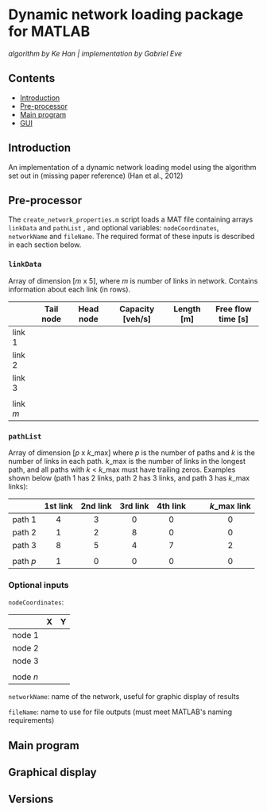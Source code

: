 # Dynamic network loading package for MATLAB
*algorithm by Ke Han | implementation by Gabriel Eve*

## Contents
- [Introduction](#introduction)
- [Pre-processor](#pre-processor)
- [Main program](#main-program)
- [GUI](#graphical-display)


## Introduction
An implementation of a dynamic network loading model using the algorithm set out in (missing paper reference) (Han et al., 2012)

## Pre-processor
The `create_network_properties.m` script loads a MAT file containing arrays `linkData` and `pathList` , and optional variables: `nodeCoordinates`, `networkName` and `fileName`. The required format of these inputs is described in each section below.

### `linkData`
Array of dimension [*m* x 5], where *m* is number of links in network. Contains information about each link (in rows).

|          | Tail node | Head node | Capacity [veh/s] | Length [m] | Free flow time [s] |
|----------|-----------|-----------|------------------|------------|--------------------|
| link 1   |           |           |                  |            |                    |
| link 2   |           |           |                  |            |                    |
| link 3   |           |           |                  |            |                    |
|          |           |           |                  |            |                    |
| link *m* |           |           |                  |            |                    |

### `pathList`
Array of dimension [*p* x *k*_max] where *p* is the number of paths and *k* is the number of links in each path. *k*_max is the number of links in the longest path, and all paths with *k* < *k*_max must have trailing zeros. Examples shown below (path 1 has 2 links, path 2 has 3 links, and path 3 has *k*_max links):

|          | 1st link | 2nd link | 3rd link | 4th link |   |   | *k*_max link|
|----------|:--------:|:--------:|:--------:|:--------:|:-:|:-:|:-----------:|
| path 1   |     4    |    3     |    0     |    0     |   |   |      0      |
| path 2   |     1    |    2     |    8     |    0     |   |   |      0      |
| path 3   |     8    |    5     |    4     |    7     |   |   |      2      |
|          |          |          |          |          |   |   |             |
| path *p* |     1    |    0     |    0     |    0     |   |   |      0      |


### Optional inputs
`nodeCoordinates`:

|          | X | Y |
|----------|---|---|
| node 1   |   |   |
| node 2   |   |   |
| node 3   |   |   |
|          |   |   |
| node *n* |   |   |

`networkName`: name of the network, useful for graphic display of results

`fileName`: name to use for file outputs (must meet MATLAB's naming requirements)

## Main program


## Graphical display

## Versions


